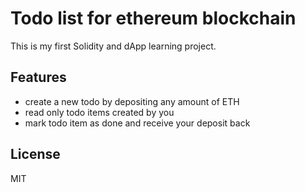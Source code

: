 # Todo list for ethereum blockchain

This is my first Solidity and dApp learning project.

## Features

- create a new todo by depositing any amount of ETH
- read only todo items created by you
- mark todo item as done and receive your deposit back

## License

MIT
